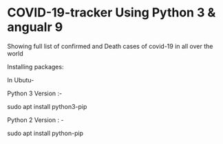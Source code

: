 # COVID-19-tracker Using Python 3 & angualr 9

Showing full list of confirmed and  Death cases of covid-19 in all over the world

Installing packages:

In Ubutu- 

Python 3  Version :-

sudo apt install python3-pip

Python 2  Version : -

sudo apt install python-pip
